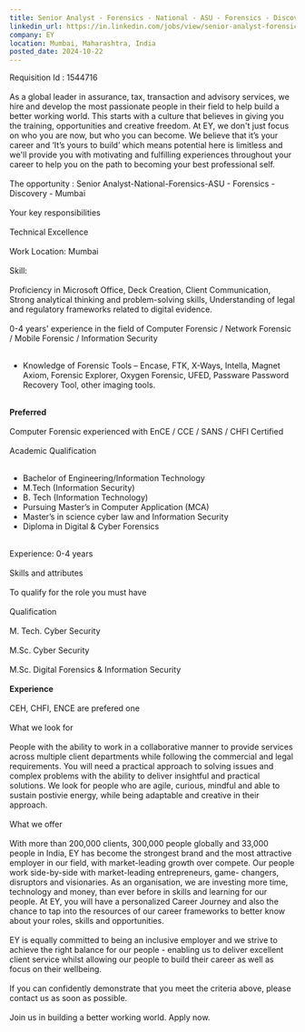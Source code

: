 ```yaml
---
title: Senior Analyst - Forensics - National - ASU - Forensics - Discovery - Mumbai
linkedin_url: https://in.linkedin.com/jobs/view/senior-analyst-forensics-national-asu-forensics-discovery-mumbai-at-ey-4037388040?position=2&pageNum=5&refId=km7k4I33F05VNDSj4%2FI3%2BQ%3D%3D&trackingId=%2Fn2DvKfUuDJgjTVr6GJ0gA%3D%3D
company: EY
location: Mumbai, Maharashtra, India
posted_date: 2024-10-22
---
```


<div class="description__text description__text--rich">
<section class="show-more-less-html" data-max-lines="5">
<div class="show-more-less-html__markup show-more-less-html__markup--clamp-after-5 relative overflow-hidden">
          Requisition Id : 1544716<br/><br/>As a global leader in assurance, tax, transaction and advisory services, we hire and develop the most passionate people in their field to help build a better working world. This starts with a culture that believes in giving you the training, opportunities and creative freedom. At EY, we don't just focus on who you are now, but who you can become. We believe that it’s your career and ‘It’s yours to build’ which means potential here is limitless and we'll provide you with motivating and fulfilling experiences throughout your career to help you on the path to becoming your best professional self.<br/><br/>The opportunity : Senior Analyst-National-Forensics-ASU - Forensics - Discovery - Mumbai<br/><br/>Your key responsibilities<br/><br/>Technical Excellence<br/><br/>Work Location: Mumbai<br/><br/>Skill:<br/><br/>Proficiency in Microsoft Office, Deck Creation, Client Communication, Strong analytical thinking and problem-solving skills, Understanding of legal and regulatory frameworks related to digital evidence.<br/><br/>0-4 years' experience in the field of Computer Forensic / Network Forensic / Mobile Forensic / Information Security<br/><br/><ul><li>Knowledge of Forensic Tools – Encase, FTK, X-Ways, Intella, Magnet Axiom, Forensic Explorer, Oxygen Forensic, UFED, Passware Password Recovery Tool, other imaging tools.<br/><br/></li></ul><strong>Preferred<br/><br/></strong>Computer Forensic experienced with EnCE / CCE / SANS / CHFI Certified<br/><br/>Academic Qualification<br/><br/><ul><li>Bachelor of Engineering/Information Technology</li><li>M.Tech (Information Security)</li><li>B. Tech (Information Technology)</li><li>Pursuing Master’s in Computer Application (MCA)</li><li>Master’s in science cyber law and Information Security</li><li>Diploma in Digital &amp; Cyber Forensics<br/><br/></li></ul>Experience: 0-4 years<br/><br/>Skills and attributes<br/><br/>To qualify for the role you must have<br/><br/>Qualification<br/><br/>M. Tech. Cyber Security<br/><br/>M.Sc. Cyber Security<br/><br/>M.Sc. Digital Forensics &amp; Information Security<br/><br/><strong>Experience<br/><br/></strong>CEH, CHFI, ENCE are prefered one<br/><br/>What we look for<br/><br/>People with the ability to work in a collaborative manner to provide services across multiple client departments while following the commercial and legal requirements. You will need a practical approach to solving issues and complex problems with the ability to deliver insightful and practical solutions. We look for people who are agile, curious, mindful and able to sustain postivie energy, while being adaptable and creative in their approach.<br/><br/>What we offer<br/><br/>With more than 200,000 clients, 300,000 people globally and 33,000 people in India, EY has become the strongest brand and the most attractive employer in our field, with market-leading growth over compete. Our people work side-by-side with market-leading entrepreneurs, game- changers, disruptors and visionaries. As an organisation, we are investing more time, technology and money, than ever before in skills and learning for our people. At EY, you will have a personalized Career Journey and also the chance to tap into the resources of our career frameworks to better know about your roles, skills and opportunities.<br/><br/>EY is equally committed to being an inclusive employer and we strive to achieve the right balance for our people - enabling us to deliver excellent client service whilst allowing our people to build their career as well as focus on their wellbeing.<br/><br/>If you can confidently demonstrate that you meet the criteria above, please contact us as soon as possible.<br/><br/>Join us in building a better working world. Apply now.
        </div>


<!-- --> </section>
</div>